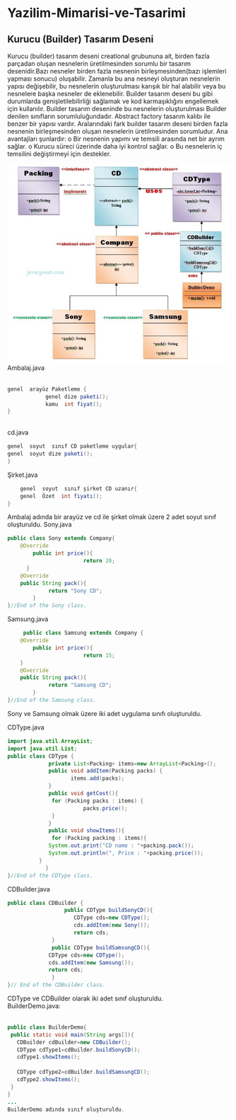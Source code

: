# Yazilim-Mimarisi-ve-Tasarimi
## Kurucu (Builder) Tasarım Deseni  
Kurucu (builder) tasarım deseni creational grubununa ait, birden fazla parçadan oluşan nesnelerin üretilmesinden sorumlu bir tasarım desenidir.Bazı nesneler birden fazla nesnenin birleşmesinden(bazı işlemleri yapması sonucu) oluşabilir. Zamanla bu ana nesneyi oluşturan nesnelerin yapısı değişebilir, bu nesnelerin oluşturulması karışık bir hal alabilir veya bu nesnelere başka nesneler de eklenebilir. Builder tasarım deseni bu gibi durumlarda genişletilebilirliği sağlamak ve kod karmaşıklığını engellemek için kullanılır. Builder tasarım deseninde bu nesnelerin oluşturulması Builder denilen sınıfların sorumluluğundadır.  Abstract factory tasarım kalıbı ile benzer bir yapısı vardır. Aralarındaki fark builder tasarım deseni birden fazla nesnenin birleşmesinden oluşan nesnelerin üretilmesinden sorumludur.
Ana avantajları şunlardır:
o	Bir nesnenin yapımı ve temsili arasında net bir ayrım sağlar.
o	Kurucu süreci üzerinde daha iyi kontrol sağlar.
o	Bu nesnelerin iç temsilini değiştirmeyi için destekler.  


![Image of Class](https://github.com/FRTekneci/Yazilim-Mimarisi-ve-Tasarimi/blob/master/builderuml1.jpg)
Ambalaj.java
```java

genel  arayüz Paketleme {
            genel dize paketi();
            kamu  int fiyat();
}  



```
cd.java
```java
genel  soyut  sınıf CD paketleme uygular{
genel  soyut dize paketi();
}  	
```

Şirket.java
```java
    genel  soyut  sınıf şirket CD uzanır{
    genel  Özet  int fiyatı();
}  
````
Ambalaj adında bir arayüz  ve cd ile şirket olmak üzere 2 adet  soyut sınıf oluşturuldu.
Sony.java
```java
public class Sony extends Company{  
    @Override  
        public int price(){   
                        return 20;  
      }  
    @Override  
    public String pack(){  
             return "Sony CD";  
        }         
}//End of the Sony class.  
```



Samsung.java
```java
     public class Samsung extends Company {  
    @Override  
        public int price(){   
                        return 15;  
    }  
    @Override  
    public String pack(){  
             return "Samsung CD";  
        }         
}//End of the Samsung class.  

```
Sony ve Samsung olmak üzere iki adet uygulama sınıfı oluşturuldu.  

CDType.java
```java
import java.util.ArrayList;  
import java.util.List;  
public class CDType {  
             private List<Packing> items=new ArrayList<Packing>();  
             public void addItem(Packing packs) {    
                    items.add(packs);  
             }  
             public void getCost(){  
              for (Packing packs : items) {  
                        packs.price();  
              }   
             }  
             public void showItems(){  
              for (Packing packing : items){  
             System.out.print("CD name : "+packing.pack());  
             System.out.println(", Price : "+packing.price());  
          }       
            }     
}//End of the CDType class.

```
CDBuilder.java
```java
public class CDBuilder {  
                  public CDType buildSonyCD(){   
                     CDType cds=new CDType();  
                     cds.addItem(new Sony());  
                     return cds;  
              }  
              public CDType buildSamsungCD(){  
             CDType cds=new CDType();  
             cds.addItem(new Samsung());  
             return cds;  
              }  
}// End of the CDBuilder class.  

```
CDType ve CDBuilder olarak iki adet sınıf oluşturuldu.  
BuilderDemo.java:
```java
  
public class BuilderDemo{  
 public static void main(String args[]){  
   CDBuilder cdBuilder=new CDBuilder();  
   CDType cdType1=cdBuilder.buildSonyCD();  
   cdType1.showItems();  
  
   CDType cdType2=cdBuilder.buildSamsungCD();  
   cdType2.showItems();  
 }  
}
...
BuilderDemo adında sınıf oluşturuldu.
